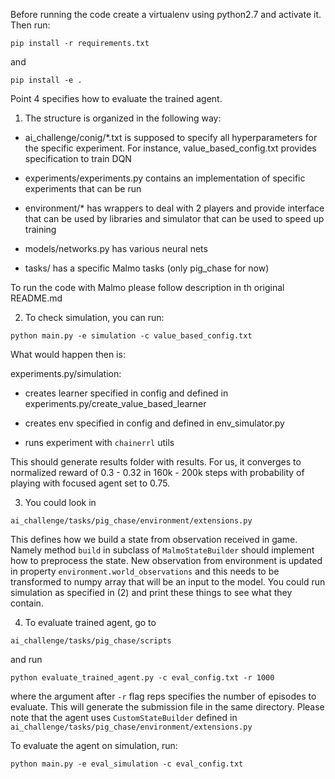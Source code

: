 Before running the code create a virtualenv
using python2.7 and activate it. Then run:

```pip install -r requirements.txt```

and

```pip install -e .```

Point 4 specifies how to evaluate the trained agent.

1. The structure is organized in the following way:

- ai_challenge/conig/*.txt is supposed to specify all hyperparameters for
the specific experiment. For instance, value_based_config.txt
provides specification to train DQN

- experiments/experiments.py contains an implementation
of specific experiments that can be run

- environment/* has wrappers to deal with 2 players and
provide interface that can be used by libraries and simulator 
that can be used to speed up training

- models/networks.py has various neural nets

- tasks/ has a specific Malmo tasks (only pig_chase for now)


To run the code with Malmo please follow description in th original
README.md

2. To check simulation, you can run:

```python main.py -e simulation -c value_based_config.txt```

What would happen then is:

experiments.py/simulation:

- creates learner specified in config and defined in experiments.py/create_value_based_learner

- creates env specified in config and defined in env_simulator.py

- runs experiment with ```chainerrl``` utils

This should generate results folder with results.
For us, it converges to normalized reward of 0.3 - 0.32
in 160k - 200k steps with probability of playing with focused agent
set to 0.75. 

3. You could look in 

```ai_challenge/tasks/pig_chase/environment/extensions.py```

This defines how we build a state from observation received in 
game. Namely method ```build``` in subclass of ```MalmoStateBuilder```
should implement how to preprocess the state. New observation
from environment is updated in property ```environment.world_observations```
and this needs to be transformed to numpy array that will be an
input to the model. You could run simulation as specified in (2)
and print these things to see what they contain.

4. To evaluate trained agent, go to

```ai_challenge/tasks/pig_chase/scripts```

and run 

```python evaluate_trained_agent.py -c eval_config.txt -r 1000```

where the argument after ```-r``` flag reps specifies the number of episodes
to evaluate. This will generate the submission file
 in the same directory. 
Please note that the agent uses ```CustomStateBuilder```
defined in ```ai_challenge/tasks/pig_chase/environment/extensions.py```

To evaluate the agent on simulation, run:

```python main.py -e eval_simulation -c eval_config.txt ```